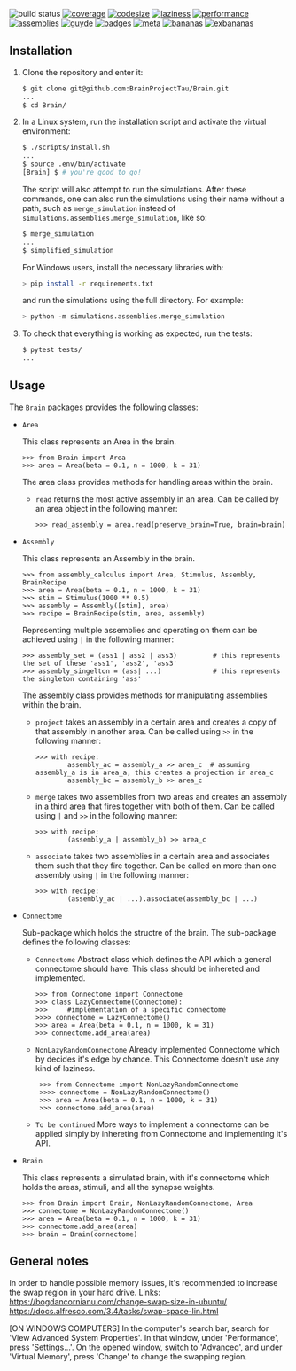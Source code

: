 ![build status](https://travis-ci.org/BrainProjectTau/Brain.svg?branch=master)
[![coverage](https://img.shields.io/badge/coverage-404-lightgrey)](https://img.shields.io/badge/coverage-404-lightgrey)
[![codesize](https://img.shields.io/github/languages/code-size/Assemblies-Performance/assemblies)](https://img.shields.io/github/languages/code-size/Assemblies-Performance/assemblies)
[![laziness](https://img.shields.io/badge/laziness-0-brightgreen)](https://img.shields.io/badge/laziness-0-brightgreen)
[![performance](https://img.shields.io/badge/%D7%A9%D7%A0%D7%9E%D7%A8%D7%95%D7%A4%D7%A8%D7%A2%D7%A4-100%25-ff69b4)](https://img.shields.io/badge/%D7%A9%D7%A0%D7%9E%D7%A8%D7%95%D7%A4%D7%A8%D7%A2%D7%A4-100%25-ff69b4)
[![assemblies](https://img.shields.io/badge/assemblies-0-red)](https://img.shields.io/badge/assemblies-0-red)
[![guyde](https://img.shields.io/badge/guyde-100%25-9cf)](https://github.com/guyde2011)
[![badges](https://img.shields.io/badge/badges-118%25-ffcc99)](https://img.shields.io/badge/badges-118%25-ffcc99)
[![meta](https://img.shields.io/badge/meta-1000000000000000000000%25-80dfff)](https://img.shields.io/badge/meta-1000000000000000000000%25-80dfff)
[![bananas](https://img.shields.io/badge/bananas-0-ffdb4d)](https://www.youtube.com/watch?v=aKn0HddzuWM)
[![exbananas](https://img.shields.io/badge/exbananas-1-yellow)](https://www.youtube.com/watch?v=vnciwwsvNcc)

## Installation

1. Clone the repository and enter it:

    ```sh
    $ git clone git@github.com:BrainProjectTau/Brain.git
    ...
    $ cd Brain/
    ```

2. In a Linux system, run the installation script and activate the virtual environment:
    ```sh
    $ ./scripts/install.sh
    ...
    $ source .env/bin/activate
    [Brain] $ # you're good to go!
    ```
   The script will also attempt to run the simulations.
   After these commands, one can also run the simulations using their name without a path, such as `merge_simulation`
   instead of `simulations.assemblies.merge_simulation`, like so:
   ```sh
   $ merge_simulation
   ...
   $ simplified_simulation
   ```

   For Windows users, install the necessary libraries with:
   ```sh
   > pip install -r requirements.txt
   ```
   and run the simulations using the full directory. For example:
   ```sh
   > python -m simulations.assemblies.merge_simulation
   ```

3. To check that everything is working as expected, run the tests:

    ```sh
    $ pytest tests/
    ...
    ```

## Usage

The `Brain` packages provides the following classes:
    
- `Area`

    This class represents an Area in the brain.

    ```pycon
    >>> from Brain import Area
    >>> area = Area(beta = 0.1, n = 1000, k = 31)
    ```

    The area class provides methods for handling areas within the brain.
    - `read`
        returns the most active assembly in an area. Can be called by an area object in the following manner:
        ```pycon
        >>> read_assembly = area.read(preserve_brain=True, brain=brain)
        ```
        
- `Assembly`
    
    This class represents an Assembly in the brain.
    
    ```pycon
    >>> from assembly_calculus import Area, Stimulus, Assembly, BrainRecipe
    >>> area = Area(beta = 0.1, n = 1000, k = 31)
    >>> stim = Stimulus(1000 ** 0.5)
    >>> assembly = Assembly([stim], area)
    >>> recipe = BrainRecipe(stim, area, assembly)
    ```
    
    Representing multiple assemblies and operating on them can be achieved using `|` in the following manner:
    
    ```pycon
    >>> assembly_set = (ass1 | ass2 | ass3)         # this represents the set of these 'ass1', 'ass2', 'ass3'
    >>> assembly_singelton = (ass| ...)             # this represents the singleton containing 'ass'
    ```
    The assembly class provides methods for manipulating assemblies within the brain.
    
    - `project`
        takes an assembly in a certain area and creates a copy of that assembly
        in another area. Can be called using `>>` in the following manner:
    
        ```pycon
        >>> with recipe:
                assembly_ac = assembly_a >> area_c  # assuming assembly_a is in area_a, this creates a projection in area_c
                assembly_bc = assembly_b >> area_c
        ```
       
    - `merge`
        takes two assemblies from two areas and creates an assembly in a third area
        that fires together with both of them. Can be called using `|` and `>>` in the following manner:
        
        ```pycon
        >>> with recipe:
                (assembly_a | assembly_b) >> area_c
        ```
        
    - `associate`
        takes two assemblies in a certain area and associates them such that
        they fire together. Can be called on more than one assembly using `|` in the following manner:
        
        ```pycon
        >>> with recipe:
                (assembly_ac | ...).associate(assembly_bc | ...)
        ```
        
    
- `Connectome`
    
    Sub-package which holds the structre of the brain.
    The sub-package defines the following classes:
    
    - `Connectome`
        Abstract class which defines the API which a general connectome should have.
        This class should be inhereted and implemented.
        
        ```pycon
        >>> from Connectome import Connectome
        >>> class LazyConnectome(Connectome):
        >>>     #implementation of a specific connectome
        >>>> connectome = LazyConnectome()
        >>> area = Area(beta = 0.1, n = 1000, k = 31)
        >>> connectome.add_area(area)
        ```
    - `NonLazyRandomConnectome` 
        Already implemented Connectome which by decides it's edge by chance.
        This Connectome doesn't use any kind of laziness.
       
       ```pycon
        >>> from Connectome import NonLazyRandomConnectome
        >>>> connectome = NonLazyRandomConnectome()
        >>> area = Area(beta = 0.1, n = 1000, k = 31)
        >>> connectome.add_area(area)
        ```
    - `To be continued`
        More ways to implement a connectome can be applied simply by inhereting from Connectome and implementing it's API.
    
- `Brain`

    This class represents a simulated brain, with it's connectome which holds the areas, stimuli, and all the synapse weights.

    ```pycon
    >>> from Brain import Brain, NonLazyRandomConnectome, Area
    >>> connectome = NonLazyRandomConnectome()
    >>> area = Area(beta = 0.1, n = 1000, k = 31)
    >>> connectome.add_area(area)
    >>> brain = Brain(connectome)
    ```

## General notes

In order to handle possible memory issues, it's recommended to increase the swap region in your hard drive.
Links:
https://bogdancornianu.com/change-swap-size-in-ubuntu/
https://docs.alfresco.com/3.4/tasks/swap-space-lin.html

[ON WINDOWS COMPUTERS] In the computer's search bar, search for 'View Advanced System Properties'.
In that window, under 'Performance', press 'Settings...'. On the opened window, switch to 'Advanced', and under 'Virtual Memory',
press 'Change' to change the swapping region.